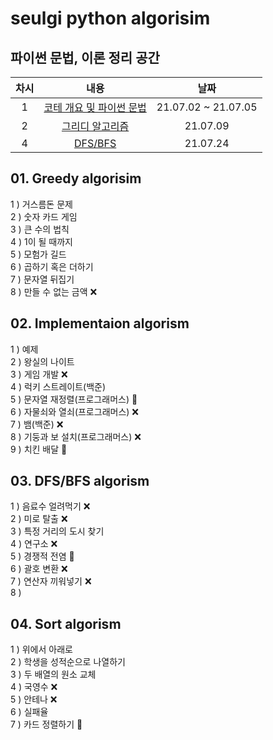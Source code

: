 # seulgi python algorisim

## 파이썬 문법, 이론 정리 공간

| 차시 |                                         내용                                         |        날짜         |
| :--: | :----------------------------------------------------------------------------------: | :-----------------: |
|  1   | [코테 개요 및 파이썬 문법](https://www.notion.so/1-4981c1ee0773477c9ef1a192c4b9acc6) | 21.07.02 ~ 21.07.05 |
|  2   |     [그리디 알고리즘](https://www.notion.so/2-2fdb4eed303749bdbd331e140e100ecb)      |      21.07.09       |
|  4   |     [DFS/BFS](https://www.notion.so/4-BFS-DFS-84d7334d85f34927b7cd4b3745609b18)      |      21.07.24       |

## 01. Greedy algorisim

1 ) 거스름돈 문제  
2 ) 숫자 카드 게임  
3 ) 큰 수의 법칙  
4 ) 1이 될 때까지  
5 ) 모험가 길드  
6 ) 곱하기 혹은 더하기  
7 ) 문자열 뒤집기  
8 ) 만들 수 없는 금액 ❌

## 02. Implementaion algorism

1 ) 예제  
2 ) 왕실의 나이트  
3 ) 게임 개발 ❌  
4 ) 럭키 스트레이트(백준)  
5 ) 문자열 재정렬(프로그래머스) 🔺  
6 ) 자물쇠와 열쇠(프로그래머스) ❌  
7 ) 뱀(백준) ❌  
8 ) 기둥과 보 설치(프로그래머스) ❌  
9 ) 치킨 배달 🔺

## 03. DFS/BFS algorism

1 ) 음료수 얼려먹기 ❌  
2 ) 미로 탈출 ❌  
3 ) 특정 거리의 도시 찾기  
4 ) 연구소 ❌  
5 ) 경쟁적 전염 🔺  
6 ) 괄호 변환 ❌  
7 ) 연산자 끼워넣기 ❌  
8 )

## 04. Sort algorism

1 ) 위에서 아래로  
2 ) 학생을 성적순으로 나열하기  
3 ) 두 배열의 원소 교체  
4 ) 국영수 ❌  
5 ) 안테나 ❌  
6 ) 실패율  
7 ) 카드 정렬하기 🔺
